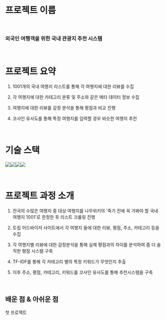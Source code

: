 # **프로젝트 이름**

<p align="center">
  <br>
  
  ### 외국인 여행객을 위한 국내 관광지 추천 시스템
  
  <br>
</p>




# 프로젝트 요약

<p align="justify">
  
 1. 1001개의 국내 여행지 리스트를 통해 각 여행지에 대한 리뷰를 수집

 2. 각 여행지에 대한 카테고리 분류 및 주소와 같은 메타 데이터 정보 수집

 3. 여행지에 대한 리뷰를 감정 분석을 통해 평점과 비교 진행

 4. 코사인 유사도를 통해 특정 여행지를 입력할 경우 비슷한 여행지 추천

</p>

<p align="center">
  
</p>

<br>

# 기술 스택
<img src="https://img.shields.io/badge/python-3776AB?style=for-the-badge&logo=python&logoColor=white"><img src = "https://img.shields.io/badge/Matplotlib-%23ffffff.svg?style=for-the-badge&logo=Matplotlib&logoColor=black"><img src = "https://img.shields.io/badge/pandas-%23150458.svg?style=for-the-badge&logo=pandas&logoColor=white"><img src = "https://img.shields.io/badge/jupyter-%23FA0F00.svg?style=for-the-badge&logo=jupyter&logoColor=white">



<br>

# 프로젝트 과정 소개

1. 전국의 수많은 여행지 중 대상 여행지를 나무위키의 '죽기 전에 꼭 가봐야 할 국내 여행지 1001'로 한정한 후 리스트 크롤링 진행

2. 트립 어드바이저 사이트에서 각 여행지 들에 대한 리뷰, 평점, 주소, 카테고리 등을 수집

3. 각 여행지별 리뷰에 대한 감정분석을 통해 실제 평점과의 차이를 분석하여 좀 더 솔직한 평점 시스템 구축

4. TF-IDF를 통해 각 카테고리 별의 특정 키워드가 무엇인지 추출

5. 이후 주소, 평점, 카테고리, 키워드를 코사인 유사도를 통해 추천시스템을 구축
   
<br>

## 배운 점 & 아쉬운 점

<p align="justify">
첫 프로젝트
</p>

<br>

